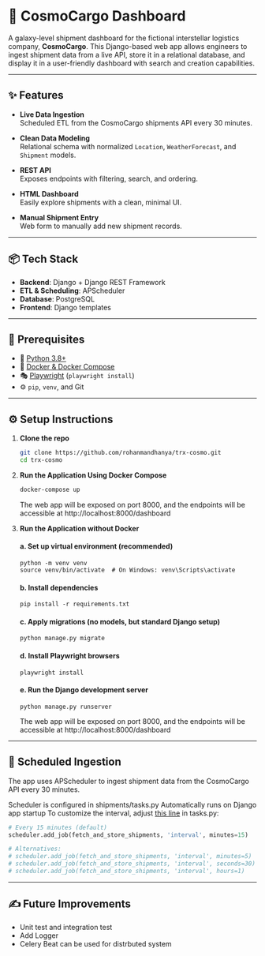 # 🚀 CosmoCargo Dashboard

A galaxy-level shipment dashboard for the fictional interstellar logistics company, **CosmoCargo**. This Django-based web app allows engineers to ingest shipment data from a live API, store it in a relational database, and display it in a user-friendly dashboard with search and creation capabilities.

---

## ✨ Features

- **Live Data Ingestion**  
  Scheduled ETL from the CosmoCargo shipments API every 30 minutes.

- **Clean Data Modeling**  
  Relational schema with normalized `Location`, `WeatherForecast`, and `Shipment` models.

- **REST API**  
  Exposes endpoints with filtering, search, and ordering.

- **HTML Dashboard**  
  Easily explore shipments with a clean, minimal UI.

- **Manual Shipment Entry**  
  Web form to manually add new shipment records.

---

## 📦 Tech Stack

- **Backend**: Django + Django REST Framework  
- **ETL & Scheduling**: APScheduler  
- **Database**: PostgreSQL
- **Frontend**: Django templates

---
## 🧰 Prerequisites

- 🐍 [Python 3.8+](https://www.python.org/downloads/)
- 🐳 [Docker & Docker Compose](https://docs.docker.com/get-docker/)
- 🎭 [Playwright](https://playwright.dev/python/docs/intro) (`playwright install`)
- ⚙️ `pip`, `venv`, and Git


---

## ⚙️ Setup Instructions

1. **Clone the repo**
   ```bash
   git clone https://github.com/rohanmandhanya/trx-cosmo.git
   cd trx-cosmo
   ```

2. **Run the Application Using Docker Compose**
    ```bash
    docker-compose up
    ```

    The web app will be exposed on port 8000, and the endpoints will be accessible at http://localhost:8000/dashboard
 
3. **Run the Application without Docker**
    #### a. Set up virtual environment (recommended)
    ```
    python -m venv venv
    source venv/bin/activate  # On Windows: venv\Scripts\activate
    ```

    #### b. Install dependencies
    ```
    pip install -r requirements.txt
    ```

    #### c. Apply migrations (no models, but standard Django setup)
    ```
    python manage.py migrate
    ```

    #### d. Install Playwright browsers
    ```
    playwright install
    ```

    #### e. Run the Django development server
    ```
    python manage.py runserver
    ```

    The web app will be exposed on port 8000, and the endpoints will be accessible at http://localhost:8000/dashboard

---

## 📆 Scheduled Ingestion

The app uses APScheduler to ingest shipment data from the CosmoCargo API every 30 minutes.

Scheduler is configured in shipments/tasks.py
Automatically runs on Django app startup
To customize the interval, adjust [this line](https://github.com/rohanmandhanya/txr-cosmo/blob/de92482e356ffdc55759d13fc1c50ba95686bf5c/shipments/tasks.py#L48) in tasks.py:

```python
# Every 15 minutes (default)
scheduler.add_job(fetch_and_store_shipments, 'interval', minutes=15)

# Alternatives:
# scheduler.add_job(fetch_and_store_shipments, 'interval', minutes=5)
# scheduler.add_job(fetch_and_store_shipments, 'interval', seconds=30)
# scheduler.add_job(fetch_and_store_shipments, 'interval', hours=1)
```

---

## ✍️ Future Improvements

- Unit test and integration test
- Add Logger
- Celery Beat can be used for distrbuted system